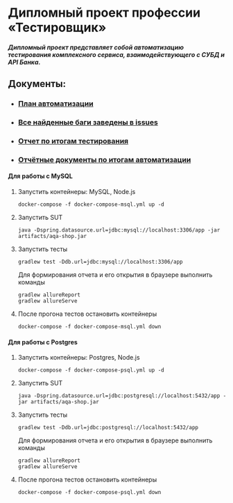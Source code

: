 # Дипломный проект профессии «Тестировщик»

##### Дипломный проект представляет собой автоматизацию тестирования комплексного сервиса, взаимодействующего с СУБД и API Банка.

## Документы:
* ### [План автоматизации](https://github.com/VEAlekseev/Diploma/tree/master/Docs/Plan.md)

* ### [Все найденные баги заведены в issues](https://github.com/VEAlekseev/Diploma/issues) 

* ### [Отчет по итогам тестирования](https://github.com/VEAlekseev/Diploma/tree/master/Docs/Report.md)

* ### [Отчётные документы по итогам автоматизации](https://github.com/VEAlekseev/Diploma/tree/master/Docs/Summary.md)

#### Для работы с MySQL
1. Запустить контейнеры: MySQL, Node.js
    ```
    docker-compose -f docker-compose-msql.yml up -d
    ```
1. Запустить SUT
    ```
    java -Dspring.datasource.url=jdbc:mysql://localhost:3306/app -jar artifacts/aqa-shop.jar
    ```

1. Запустить тесты
    ```
    gradlew test -Ddb.url=jdbc:mysql://localhost:3306/app

    ```
   Для формирования отчета и его открытия в браузере выполнить команды 
      ```
   gradlew allureReport   
   gradlew allureServe
      ```
   
1. После прогона тестов остановить контейнеры
    ```
    docker-compose -f docker-compose-msql.yml down
    ```
   
#### Для работы с Postgres
1. Запустить контейнеры: Postgres, Node.js
    ```
    docker-compose -f docker-compose-psql.yml up -d
    ```
1. Запустить SUT
    ```
    java -Dspring.datasource.url=jdbc:postgresql://localhost:5432/app -jar artifacts/aqa-shop.jar
    ```

1. Запустить тесты
    ```
    gradlew test -Ddb.url=jdbc:postgresql://localhost:5432/app
    ```
   Для формирования отчета и его открытия в браузере выполнить команды 
      ```
      gradlew allureReport   
      gradlew allureServe
     ```
1. После прогона тестов остановить контейнеры
    ```
    docker-compose -f docker-compose-psql.yml down
    ```
